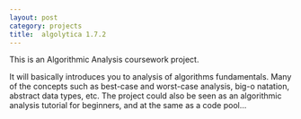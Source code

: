 ```yaml
---
layout: post
category: projects
title:  algolytica 1.7.2
---
```


This is an Algorithmic Analysis coursework project. 
<!--more-->
It will basically introduces you to analysis of algorithms fundamentals. Many of the concepts such as best-case and worst-case analysis, big-o natation, abstract data types, etc. The project could also be seen as an algorithmic analysis tutorial for beginners, and at the same as a code pool…
